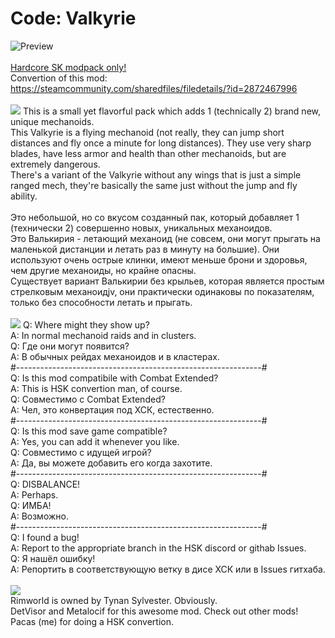 # Code: Valkyrie
![Preview](/__PREVIEW__/CVHSK.png?raw=true "Preview")<br><br>
[Hardcore SK modpack only!](https://github.com/skyarkhangel/Hardcore-SK/tree/development)
<br>
Convertion of this mod:<br>
https://steamcommunity.com/sharedfiles/filedetails/?id=2872467996
<br><br>
<img src="https://i.imgur.com/svEwA2k.png">
This is a small yet flavorful pack which adds 1 (technically 2) brand new, unique mechanoids.<br>
This Valkyrie is a flying mechanoid (not really, they can jump short distances and fly once a minute for long distances). They use very sharp blades, have less armor and health than other mechanoids, but are extremely dangerous.<br>
There's a variant of the Valkyrie without any wings that is just a simple ranged mech, they're basically the same just without the jump and fly ability.<br>
<br>
Это небольшой, но со вкусом созданный пак, который добавляет 1 (технически 2) совершенно новых, уникальных механоидов.<br>
Это Валькирия - летающий механоид (не совсем, они могут прыгать на маленькой дистанции и летать раз в минуту на большие). Они используют очень острые клинки, имеют меньше брони и здоровья, чем другие механоиды, но крайне опасны.<br>
Существует вариант Валькирии без крыльев, которая является простым стрелковым механоидjv, они практически одинаковы по показателям, только без способности летать и прыгать.<br>
<br>
<img src="https://i.imgur.com/5KVUmeE.png">
Q: Where might they show up?<br>
A: In normal mechanoid raids and in clusters.<br>
Q: Где они могут появится?<br>
A: В обычных рейдах механоидов и в кластерах.<br>
#-------------------------------------------------------------#<br>
Q: Is this mod compatibile with Combat Extended?<br>
A: This is HSK convertion man, of course.<br>
Q: Совместимо с Combat Extended?<br>
A: Чел, это конвертация под ХСК, естественно.<br>
#-------------------------------------------------------------#<br>
Q: Is this mod save game compatible?<br>
A: Yes, you can add it whenever you like.<br>
Q: Совместимо с идущей игрой?<br>
A: Да, вы можете добавить его когда захотите.<br>
#-------------------------------------------------------------#<br>
Q: DISBALANCE!<br>
A: Perhaps.<br>
Q: ИМБА!<br>
A: Возможно.<br>
#-------------------------------------------------------------#<br>
Q: I found a bug!<br>
A: Report to the appropriate branch in the HSK discord or githab Issues.<br>
Q: Я нашёл ошибку!<br>
A: Репортить в соответствующую ветку в дисе ХСК или в Issues гитхаба.<br>
<br>
<img src="https://i.imgur.com/fdngbbh.png"><br>
Rimworld is owned by Tynan Sylvester. Obviously.<br>
DetVisor and Metalocif for this awesome mod. Check out other mods!<br>
Pacas (me) for doing a HSK convertion.<br>
